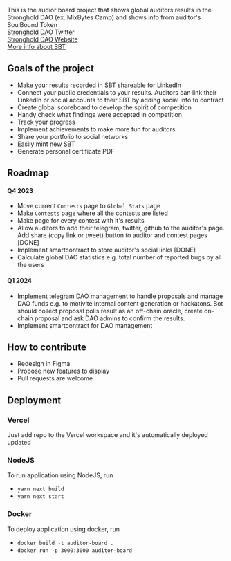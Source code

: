 This is the audior board project that shows global auditors results in the Stronghold DAO (ex. MixBytes Camp) and shows info from auditor's SoulBound Token\
[Stronghold DAO Twitter](https://twitter.com/stronghold_dao)\
[Stronghold DAO Website](https://strongholdsec.io/)\
[More info about SBT](https://twitter.com/MixBytes/status/1643629493922287618?s=20)

## Goals of the project
- Make your results recorded in SBT shareable for LinkedIn 
- Connect your public credentials to your results. Auditors can link their LinkedIn or social accounts to their SBT by adding social info to contract
- Create global scoreboard to develop the spirit of competition
- Handy check what findings were accepted in competition
- Track your progress
- Implement achievements to make more fun for auditors
- Share your portfolio to social networks
- Easily mint new SBT
- Generate personal certificate PDF

## Roadmap
#### Q4 2023
- Move current `Contests` page to `Global Stats` page
- Make `Contests` page where all the contests are listed
- Make page for every contest with it's results
- Allow auditors to add their telegram, twitter, github to the auditor's page. Add share (copy link or tweet) button to auditor and contest pages [DONE]
- Implement smartcontract to store auditor's social links [DONE]
- Calculate global DAO statistics e.g. total number of reported bugs by all the users

#### Q1 2024
- Implement telegram DAO management to handle proposals and manage DAO funds e.g. to motivite internal content generation or hackatons. Bot should collect proposal polls result as an off-chain oracle, create on-chain proposal and ask DAO admins to confirm the results.
- Implement smartcontract for DAO management

## How to contribute
- Redesign in Figma
- Propose new features to display
- Pull requests are welcome


## Deployment
### Vercel
Just add repo to the Vercel workspace and it's automatically deployed updated

### NodeJS
To run application using NodeJS, run 
- `yarn next build`
- `yarn next start`

### Docker
To deploy application using docker, run 
- `docker build -t auditor-board .`
- `docker run -p 3000:3000 auditor-board`